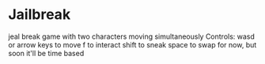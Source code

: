 # Jailbreak
 jeal break game with two characters moving simultaneously
Controls:
wasd or arrow keys to move
f to interact
shift to sneak
space to swap for now, but soon it'll be time based
